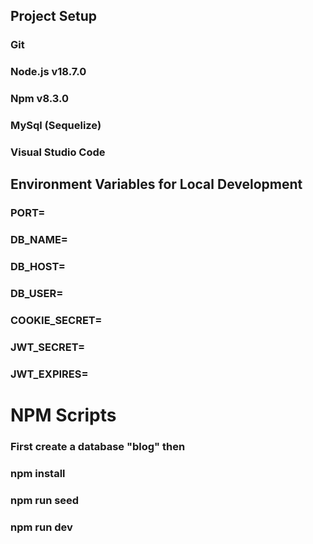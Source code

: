 ## Project Setup

### Git

### Node.js v18.7.0

### Npm v8.3.0

### MySql (Sequelize)

### Visual Studio Code

## Environment Variables for Local Development

### PORT=<value>

### DB_NAME=<value>

### DB_HOST=<value>

### DB_USER=<value>

### COOKIE_SECRET=<value>

### JWT_SECRET=<value>

### JWT_EXPIRES=<value>

# NPM Scripts

### First create a database "blog" then

### npm install

### npm run seed

### npm run dev
